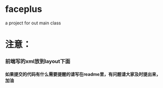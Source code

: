 # faceplus
a project for out main class




# 注意： #
### 前端写的xml放到layout下面
#### 如果提交的代码有什么需要提醒的请写在readme里，有问题请大家及时提出来，加油 ####

